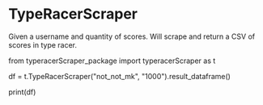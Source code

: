 # TypeRacerScraper
Given a username and quantity of scores. Will scrape and return a CSV of scores in type racer.


from typeracerScraper_package import typeracerScraper as t

df = t.TypeRacerScraper("not_not_mk", "1000").result_dataframe()

print(df)
